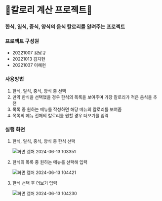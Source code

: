 # 🍚칼로리 계산 프로젝트🍚

### 한식, 일식, 중식, 양식의 음식 칼로리를 알려주는 프로젝트

### 프로젝트 구성원
- 20221007 김남규
- 20221013 김지현
- 20221037 이혜현

### 사용방법
1. 한식, 일식, 중식, 양식 중 선택
2. 만약 한식을 선택했을 경우 한식의 목록을 보여주며 가장 칼로리가 적은 음식을 추천
3. 목록 중 원하는 메뉴를 작성하면 해당 메뉴의 칼로리를 보여줌
4. 목록의 메뉴 전체의 칼로리를 원할 경우 더보기를 입력

### 실행 화면
1. 한식, 일식, 중식, 양식 중 한식 선택
   
   ![화면 캡처 2024-06-13 103351](https://github.com/Hyehyun1001/datastructure-project-2024/assets/131340894/1cc8cf60-2da6-425d-a58e-564881a9d55a)
   
2. 한식의 목록 중 원하는 메뉴를 선택해 입력
   
   ![화면 캡처 2024-06-13 104421](https://github.com/Hyehyun1001/datastructure-project-2024/assets/131340894/e6bcc52c-cf5f-4cca-a95d-b1dedec61c20)

3. 한식 선택 후 더보기 입력
   
   ![화면 캡처 2024-06-13 104230](https://github.com/Hyehyun1001/datastructure-project-2024/assets/131340894/b24c06d3-3170-4366-96f6-bbabb26616c4)
